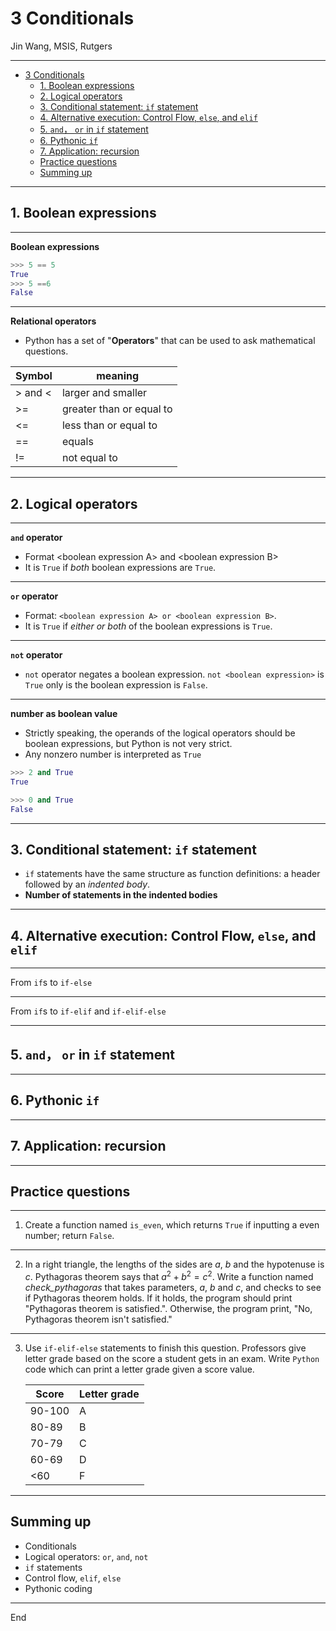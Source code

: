 # 3 Conditionals


Jin Wang, MSIS, Rutgers


---
- [3 Conditionals](#3-conditionals)
	- [1. Boolean expressions](#1-boolean-expressions)
	- [2. Logical operators](#2-logical-operators)
	- [3. Conditional statement: `if` statement](#3-conditional-statement-if-statement)
	- [4. Alternative execution: Control Flow, `else`, and `elif`](#4-alternative-execution-control-flow-else-and-elif)
	- [5. `and`， `or` in `if` statement](#5-and-or-in-if-statement)
	- [6.  Pythonic `if`](#6--pythonic-if)
	- [7. Application: recursion](#7-application-recursion)
	- [Practice questions](#practice-questions)
	- [Summing up](#summing-up)



---
## 1. Boolean expressions

---

**Boolean expressions**
```python
>>> 5 == 5
True
>>> 5 ==6
False
```


---
**Relational operators**
- Python has a set of "**Operators**" that can be used to ask mathematical questions.

| Symbol  | meaning                  |
| ------- | ------------------------ |
| > and < | larger and smaller       |
| >=      | greater than or equal to |
| <=      | less than or equal to    |
| ==      | equals                   |
| !=      | not equal to             |


---
## 2. Logical operators

---

**`and` operator**
- Format \<boolean expression A\> and \<boolean expression B\> 
-  It is `True` if *both* boolean expressions are `True`.

---

**`or` operator**
- Format: `<boolean expression A> or <boolean expression B>`. 
- It is `True`  if *either or both* of the boolean expressions is `True`. 

---
**`not` operator**
- `not` operator negates a boolean expression. `not <boolean expression>` is `True` only is the boolean expression is `False`. 

---

**number as boolean value**
- Strictly speaking, the operands of the logical operators should be boolean expressions, but Python is not very strict.
- Any nonzero number is interpreted as `True`
```python
>>> 2 and True
True

>>> 0 and True
False
```

---

## 3. Conditional statement: `if` statement

- `if` statements have the same structure as function definitions: a header followed by an *indented body*.
- **Number of statements in the indented bodies**

---

## 4. Alternative execution: Control Flow, `else`, and `elif`

---
From `if`s to `if-else` 

---
From `if`s to `if-elif` and `if-elif-else` 


---

## 5. `and`， `or` in `if` statement

---
## 6.  Pythonic `if`


---
## 7. Application: recursion


---
## Practice questions

---

1.  Create a function named `is_even`, which returns `True` if inputting a even number; return `False`.

---
2. In a right triangle, the lengths of the sides are $a$, $b$ and the hypotenuse is $c$. Pythagoras theorem says that $a^2 + b^2 = c^2$. Write a function named _check_pythagoras_ that takes parameters, $a$, $b$ and $c$, and checks to see if Pythagoras theorem holds. If it holds, the program should print "Pythagoras theorem is satisfied.". Otherwise, the program print, "No, Pythagoras theorem isn't satisfied."

---
3. Use `if-elif-else` statements to finish this question. Professors give letter grade based on the score a student gets in an exam. Write `Python` code which can print a letter grade given a score value.
	
	| Score  | Letter grade |
	| ------ | ------------ |
	| 90-100 | A            |
	| 80-89  | B            |
	| 70-79  | C            |
	| 60-69  | D            |
	| <60    | F            |

---
## Summing up
- Conditionals
- Logical operators: `or`, `and`, `not`
- `if` statements
- Control flow, `elif`, `else`
- Pythonic coding

---

End
